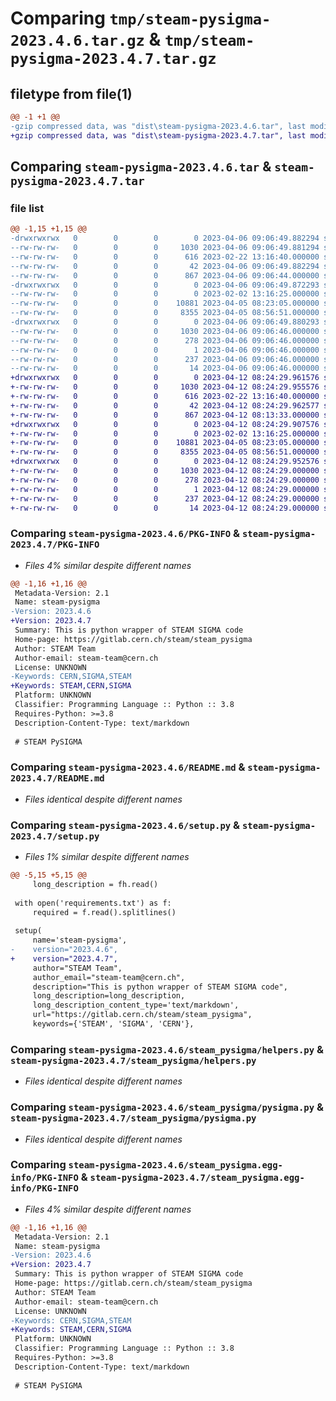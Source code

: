 # Comparing `tmp/steam-pysigma-2023.4.6.tar.gz` & `tmp/steam-pysigma-2023.4.7.tar.gz`

## filetype from file(1)

```diff
@@ -1 +1 @@
-gzip compressed data, was "dist\steam-pysigma-2023.4.6.tar", last modified: Thu Apr  6 09:06:49 2023, max compression
+gzip compressed data, was "dist\steam-pysigma-2023.4.7.tar", last modified: Wed Apr 12 08:24:29 2023, max compression
```

## Comparing `steam-pysigma-2023.4.6.tar` & `steam-pysigma-2023.4.7.tar`

### file list

```diff
@@ -1,15 +1,15 @@
-drwxrwxrwx   0        0        0        0 2023-04-06 09:06:49.882294 steam-pysigma-2023.4.6/
--rw-rw-rw-   0        0        0     1030 2023-04-06 09:06:49.881294 steam-pysigma-2023.4.6/PKG-INFO
--rw-rw-rw-   0        0        0      616 2023-02-22 13:16:40.000000 steam-pysigma-2023.4.6/README.md
--rw-rw-rw-   0        0        0       42 2023-04-06 09:06:49.882294 steam-pysigma-2023.4.6/setup.cfg
--rw-rw-rw-   0        0        0      867 2023-04-06 09:06:44.000000 steam-pysigma-2023.4.6/setup.py
-drwxrwxrwx   0        0        0        0 2023-04-06 09:06:49.872293 steam-pysigma-2023.4.6/steam_pysigma/
--rw-rw-rw-   0        0        0        0 2023-02-02 13:16:25.000000 steam-pysigma-2023.4.6/steam_pysigma/__init__.py
--rw-rw-rw-   0        0        0    10881 2023-04-05 08:23:05.000000 steam-pysigma-2023.4.6/steam_pysigma/helpers.py
--rw-rw-rw-   0        0        0     8355 2023-04-05 08:56:51.000000 steam-pysigma-2023.4.6/steam_pysigma/pysigma.py
-drwxrwxrwx   0        0        0        0 2023-04-06 09:06:49.880293 steam-pysigma-2023.4.6/steam_pysigma.egg-info/
--rw-rw-rw-   0        0        0     1030 2023-04-06 09:06:46.000000 steam-pysigma-2023.4.6/steam_pysigma.egg-info/PKG-INFO
--rw-rw-rw-   0        0        0      278 2023-04-06 09:06:46.000000 steam-pysigma-2023.4.6/steam_pysigma.egg-info/SOURCES.txt
--rw-rw-rw-   0        0        0        1 2023-04-06 09:06:46.000000 steam-pysigma-2023.4.6/steam_pysigma.egg-info/dependency_links.txt
--rw-rw-rw-   0        0        0      237 2023-04-06 09:06:46.000000 steam-pysigma-2023.4.6/steam_pysigma.egg-info/requires.txt
--rw-rw-rw-   0        0        0       14 2023-04-06 09:06:46.000000 steam-pysigma-2023.4.6/steam_pysigma.egg-info/top_level.txt
+drwxrwxrwx   0        0        0        0 2023-04-12 08:24:29.961576 steam-pysigma-2023.4.7/
+-rw-rw-rw-   0        0        0     1030 2023-04-12 08:24:29.955576 steam-pysigma-2023.4.7/PKG-INFO
+-rw-rw-rw-   0        0        0      616 2023-02-22 13:16:40.000000 steam-pysigma-2023.4.7/README.md
+-rw-rw-rw-   0        0        0       42 2023-04-12 08:24:29.962577 steam-pysigma-2023.4.7/setup.cfg
+-rw-rw-rw-   0        0        0      867 2023-04-12 08:13:33.000000 steam-pysigma-2023.4.7/setup.py
+drwxrwxrwx   0        0        0        0 2023-04-12 08:24:29.907576 steam-pysigma-2023.4.7/steam_pysigma/
+-rw-rw-rw-   0        0        0        0 2023-02-02 13:16:25.000000 steam-pysigma-2023.4.7/steam_pysigma/__init__.py
+-rw-rw-rw-   0        0        0    10881 2023-04-05 08:23:05.000000 steam-pysigma-2023.4.7/steam_pysigma/helpers.py
+-rw-rw-rw-   0        0        0     8355 2023-04-05 08:56:51.000000 steam-pysigma-2023.4.7/steam_pysigma/pysigma.py
+drwxrwxrwx   0        0        0        0 2023-04-12 08:24:29.952576 steam-pysigma-2023.4.7/steam_pysigma.egg-info/
+-rw-rw-rw-   0        0        0     1030 2023-04-12 08:24:29.000000 steam-pysigma-2023.4.7/steam_pysigma.egg-info/PKG-INFO
+-rw-rw-rw-   0        0        0      278 2023-04-12 08:24:29.000000 steam-pysigma-2023.4.7/steam_pysigma.egg-info/SOURCES.txt
+-rw-rw-rw-   0        0        0        1 2023-04-12 08:24:29.000000 steam-pysigma-2023.4.7/steam_pysigma.egg-info/dependency_links.txt
+-rw-rw-rw-   0        0        0      237 2023-04-12 08:24:29.000000 steam-pysigma-2023.4.7/steam_pysigma.egg-info/requires.txt
+-rw-rw-rw-   0        0        0       14 2023-04-12 08:24:29.000000 steam-pysigma-2023.4.7/steam_pysigma.egg-info/top_level.txt
```

### Comparing `steam-pysigma-2023.4.6/PKG-INFO` & `steam-pysigma-2023.4.7/PKG-INFO`

 * *Files 4% similar despite different names*

```diff
@@ -1,16 +1,16 @@
 Metadata-Version: 2.1
 Name: steam-pysigma
-Version: 2023.4.6
+Version: 2023.4.7
 Summary: This is python wrapper of STEAM SIGMA code
 Home-page: https://gitlab.cern.ch/steam/steam_pysigma
 Author: STEAM Team
 Author-email: steam-team@cern.ch
 License: UNKNOWN
-Keywords: CERN,SIGMA,STEAM
+Keywords: STEAM,CERN,SIGMA
 Platform: UNKNOWN
 Classifier: Programming Language :: Python :: 3.8
 Requires-Python: >=3.8
 Description-Content-Type: text/markdown
 
 # STEAM PySIGMA
```

### Comparing `steam-pysigma-2023.4.6/README.md` & `steam-pysigma-2023.4.7/README.md`

 * *Files identical despite different names*

### Comparing `steam-pysigma-2023.4.6/setup.py` & `steam-pysigma-2023.4.7/setup.py`

 * *Files 1% similar despite different names*

```diff
@@ -5,15 +5,15 @@
     long_description = fh.read()
 
 with open('requirements.txt') as f:
     required = f.read().splitlines()
 
 setup(
     name='steam-pysigma',
-    version="2023.4.6",
+    version="2023.4.7",
     author="STEAM Team",
     author_email="steam-team@cern.ch",
     description="This is python wrapper of STEAM SIGMA code",
     long_description=long_description,
     long_description_content_type='text/markdown',
     url="https://gitlab.cern.ch/steam/steam_pysigma",
     keywords={'STEAM', 'SIGMA', 'CERN'},
```

### Comparing `steam-pysigma-2023.4.6/steam_pysigma/helpers.py` & `steam-pysigma-2023.4.7/steam_pysigma/helpers.py`

 * *Files identical despite different names*

### Comparing `steam-pysigma-2023.4.6/steam_pysigma/pysigma.py` & `steam-pysigma-2023.4.7/steam_pysigma/pysigma.py`

 * *Files identical despite different names*

### Comparing `steam-pysigma-2023.4.6/steam_pysigma.egg-info/PKG-INFO` & `steam-pysigma-2023.4.7/steam_pysigma.egg-info/PKG-INFO`

 * *Files 4% similar despite different names*

```diff
@@ -1,16 +1,16 @@
 Metadata-Version: 2.1
 Name: steam-pysigma
-Version: 2023.4.6
+Version: 2023.4.7
 Summary: This is python wrapper of STEAM SIGMA code
 Home-page: https://gitlab.cern.ch/steam/steam_pysigma
 Author: STEAM Team
 Author-email: steam-team@cern.ch
 License: UNKNOWN
-Keywords: CERN,SIGMA,STEAM
+Keywords: STEAM,CERN,SIGMA
 Platform: UNKNOWN
 Classifier: Programming Language :: Python :: 3.8
 Requires-Python: >=3.8
 Description-Content-Type: text/markdown
 
 # STEAM PySIGMA
```

